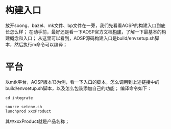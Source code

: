 # 构建入口
放开soong、bazel、mk文件、bp文件在一旁，我们先看看AOSP的构建入口到底长怎么样；
在动手前，最好还是看一下AOSP官方文档[构建](https://source.android.com/docs/setup/build?hl=zh-cn)，了解一下最基本的构建概念和入口；
从这里可以看到，AOSP源码构建入口是build/envsetup.sh脚本，然后执行m命令可以编译；
# 平台
以mtk平台，AOSP版本13为例，看一下入口的脚本，怎么调用到上述链接中的build/envsetup.sh脚本，以及怎么包装添加自己的功能；
编译命令如下：
```
cd integrate

source setenv.sh
lunchprod xxxProduct
```
其中xxxProduct就是产品名称；
